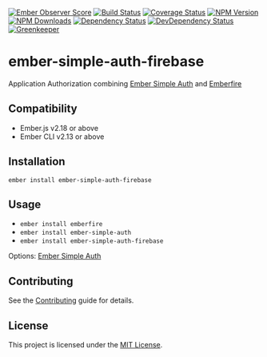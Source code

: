 [![Ember Observer Score](http://emberobserver.com/badges/ember-simple-auth-firebase.svg)](http://emberobserver.com/addons/ember-simple-auth-firebase)
[![Build Status](https://travis-ci.org/devotox/ember-simple-auth-firebase.svg)](http://travis-ci.org/devotox/ember-simple-auth-firebase)
[![Coverage Status](https://codecov.io/gh/devotox/ember-simple-auth-firebase/branch/master/graph/badge.svg)](https://codecov.io/gh/devotox/ember-simple-auth-firebase)
[![NPM Version](https://badge.fury.io/js/ember-simple-auth-firebase.svg)](http://badge.fury.io/js/ember-simple-auth-firebase)
[![NPM Downloads](https://img.shields.io/npm/dm/ember-simple-auth-firebase.svg)](https://www.npmjs.org/package/ember-simple-auth-firebase)
[![Dependency Status](https://david-dm.org/devotox/ember-simple-auth-firebase.svg)](https://david-dm.org/devotox/ember-simple-auth-firebase)
[![DevDependency Status](https://david-dm.org/devotox/ember-simple-auth-firebase/dev-status.svg)](https://david-dm.org/devotox/ember-simple-auth-firebase#info=devDependencies)
[![Greenkeeper](https://badges.greenkeeper.io/devotox/ember-simple-auth-firebase.svg)](https://greenkeeper.io/)

ember-simple-auth-firebase
==============================================================================

Application Authorization combining [Ember Simple Auth](https://github.com/simplabs/ember-simple-auth) and [Emberfire](https://github.com/firebase/emberfire)

Compatibility
------------------------------------------------------------------------------

* Ember.js v2.18 or above
* Ember CLI v2.13 or above

Installation
------------------------------------------------------------------------------

```
ember install ember-simple-auth-firebase
```

Usage
------------------------------------------------------------------------------

* `ember install emberfire`
* `ember install ember-simple-auth`
* `ember install ember-simple-auth-firebase`

Options: [Ember Simple Auth](https://github.com/simplabs/ember-simple-auth)

Contributing
------------------------------------------------------------------------------

See the [Contributing](CONTRIBUTING.md) guide for details.

License
------------------------------------------------------------------------------

This project is licensed under the [MIT License](LICENSE.md).
